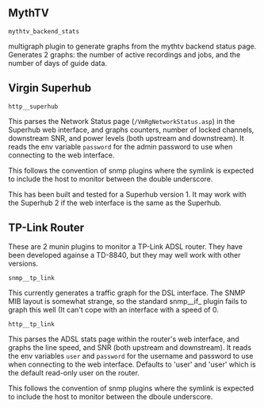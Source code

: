 MythTV
------

`mythtv_backend_stats`

multigraph plugin to generate graphs from the mythtv backend status page.  Generates 2 graphs: the number of active recordings and jobs, and the number of days of guide data.

Virgin Superhub
---------------

`http__superhub`

This parses the Network Status page (`/VmRgNetworkStatus.asp`) in the Superhub web interface, and graphs counters, number of locked channels, downstream SNR, and  power levels (both upstream and downstream). It reads the env variable `password` for the admin password to use when connecting to the web interface.

This follows the convention of snmp plugins where the symlink is expected to include the host to monitor between the double underscore.

This has been built and tested for a Superhub version 1.  It may work with the Superhub 2 if the web interface is the same as the Superhub.

TP-Link Router
--------------

These are 2 munin plugins to monitor a TP-Link ADSL router.  They have been developed againse a TD-8840, but they may well work with other versions.

`snmp__tp_link`

This currently generates a traffic graph for the DSL interface.  The SNMP MIB layout is somewhat strange, so the standard snmp__if_ plugin fails to graph this well (It can't cope with an interface with a speed of 0.

`http__tp_link`

This parses the ADSL stats page within the router's web interface, and graphs the line speed, and SNR (both upstream and downstream).  It reads the env variables `user` and `password` for the username and password to use when connecting to the web interface.  Defaults to 'user' and 'user' which is the default read-only user on the router.

This follows the convention of snmp plugins where the symlink is expected to include the host to monitor between the dboule underscore.

